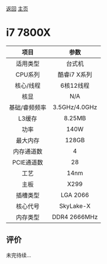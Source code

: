 [返回](../../../)  [主页](../../../../../)
# i7 7800X


| 项目 | 参数 |
| :------: | :------: |
|适用类型 | 台式机|
|CPU系列| 酷睿i7 X系列 |
|核心/线程| 6核12线程|
|核显| N/A  |
|基础/睿频频率 |3.5GHz/4.0GHz|
| L3缓存| 8.25MB|
|功率| 140W |
|最大内存| 128GB |
|内存通道数| 4 |
|PCIE通道数| 28 |
|工艺|14nm |
|主板| X299  |
|插槽类型| LGA 2066 |
|核心代号|  SkyLake-X  |
|内存类型| DDR4 2666MHz |

## 评价

 未完待续...